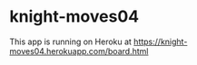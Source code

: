 # knight-moves04

This app is running on Heroku at https://knight-moves04.herokuapp.com/board.html

